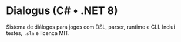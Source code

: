 # Dialogus (C# • .NET 8)

Sistema de diálogos para jogos com DSL, parser, runtime e CLI. Inclui testes, `.sln` e licença MIT.
